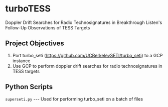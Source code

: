 # turboTESS
Doppler Drift Searches for Radio Technosignatures in Breakthrough Listen's Follow-Up Observations of TESS Targets

## Project Objectives
1. Port turbo_seti (https://github.com/UCBerkeleySETI/turbo_seti) to a GCP instance
2. Use GCP to perform doppler drift searches for radio technosignatures in TESS targets

## Python Scripts
```superseti.py``` --- Used for performing turbo_seti on a batch of files
